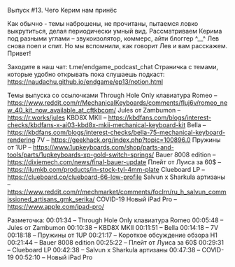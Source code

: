 Выпуск #13. Чего Керим нам принёс

Как обычно - темы наброшены, не прочитаны, пытаемся ловко выкрутиться, делая периодически умный вид. Рассматриваем Керима под разными углами – звукоизолятор, коммерс, айти блоггер ^__^ Лев снова поел и спит. Но мы вспомнили, как говорит Лев и вам расскажем. Привет!


Заходите в наш чат: t.me/endgame_podcast_chat
Страничка с темами, которые удобно открывать пока слушаешь подкаст: https://naudachu.github.io/endgame/ep13/notion.html 

Темы выпуска со ссылочками
Through Hole Only клавиатура Romeo – https://www.reddit.com/r/MechanicalKeyboards/comments/fluj6v/romeo_new_40_kit_now_available_at_cftkbcom/
Jules от Zambumon – https://r.works/jules
KBD8X MKII – https://kbdfans.com/blogs/interest-checks/kbdfans-x-ai03-kbd8x-mkii-mechanical-keyboard-kit
Bella – https://kbdfans.com/blogs/interest-checks/bella-75-mechanical-keyboard-rendering
7V – https://geekhack.org/index.php?topic=100896.0
Пружины от 1UP – https://www.1upkeyboards.com/shop/parts-and-tools/parts/1upkeyboards-xp-gold-switch-springs/
Bauer 8008 edition – https://dixiemech.com/news/final-bauer-update
Плейт от Луиса за 60$ – https://ilumkb.com/products/in-stock-tyl-4mm-plate
Clueboard LP – https://clueboard.co/clueboard-66-low-profile
Salvun x Sharkula артизаны – https://www.reddit.com/r/mechmarket/comments/foclrn/ru_h_salvun_commissioned_artisans_gmk_serika/
COVID-19
Новый iPad Pro – https://www.apple.com/ipad-pro/

Разметочка:
00:01:34 – Through Hole Only клавиатура Romeo
00:05:48 – Jules от Zambumon
00:10:38 – KBD8X MKII
00:11:51 – Bella
00:14:18 – 7V
00:18:18 – Пружины от 1UP
00:21:17 – Короткое обсуждение обзора H1
00:21:44 – Bauer 8008 edition
00:25:22 – Плейт от Луиса за 60$
00:29:31 – Clueboard LP
00:42:38 – Salvun x Sharkula артизаны
00:47:38 – COVID-19
00:52:10 – Новый iPad Pro
